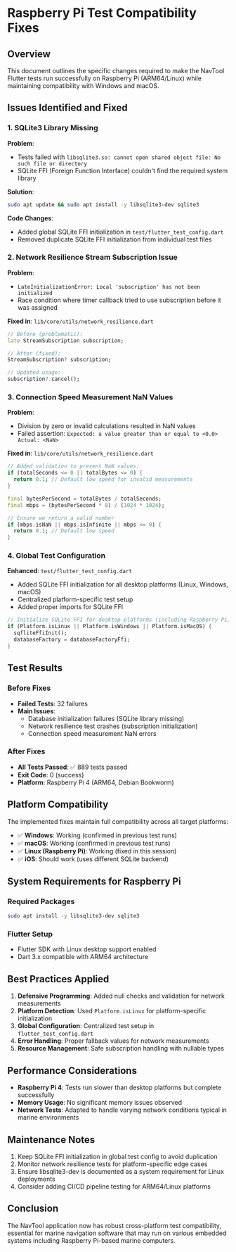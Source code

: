 # Raspberry Pi Test Compatibility Fixes

## Overview

This document outlines the specific changes required to make the NavTool Flutter tests run successfully on Raspberry Pi (ARM64/Linux) while maintaining compatibility with Windows and macOS.

## Issues Identified and Fixed

### 1. SQLite3 Library Missing

**Problem**: 
- Tests failed with `libsqlite3.so: cannot open shared object file: No such file or directory`
- SQLite FFI (Foreign Function Interface) couldn't find the required system library

**Solution**:
```bash
sudo apt update && sudo apt install -y libsqlite3-dev sqlite3
```

**Code Changes**:
- Added global SQLite FFI initialization in `test/flutter_test_config.dart`
- Removed duplicate SQLite FFI initialization from individual test files

### 2. Network Resilience Stream Subscription Issue

**Problem**:
- `LateInitializationError: Local 'subscription' has not been initialized`
- Race condition where timer callback tried to use subscription before it was assigned

**Fixed in**: `lib/core/utils/network_resilience.dart`
```dart
// Before (problematic):
late StreamSubscription subscription;

// After (fixed):
StreamSubscription? subscription;

// Updated usage:
subscription?.cancel();
```

### 3. Connection Speed Measurement NaN Values

**Problem**:
- Division by zero or invalid calculations resulted in NaN values
- Failed assertion: `Expected: a value greater than or equal to <0.0> Actual: <NaN>`

**Fixed in**: `lib/core/utils/network_resilience.dart`
```dart
// Added validation to prevent NaN values:
if (totalSeconds <= 0 || totalBytes <= 0) {
  return 0.1; // Default low speed for invalid measurements
}

final bytesPerSecond = totalBytes / totalSeconds;
final mbps = (bytesPerSecond * 8) / (1024 * 1024);

// Ensure we return a valid number
if (mbps.isNaN || mbps.isInfinite || mbps <= 0) {
  return 0.1; // Default low speed
}
```

### 4. Global Test Configuration

**Enhanced**: `test/flutter_test_config.dart`
- Added SQLite FFI initialization for all desktop platforms (Linux, Windows, macOS)
- Centralized platform-specific test setup
- Added proper imports for SQLite FFI

```dart
// Initialize SQLite FFI for desktop platforms (including Raspberry Pi)
if (Platform.isLinux || Platform.isWindows || Platform.isMacOS) {
  sqfliteFfiInit();
  databaseFactory = databaseFactoryFfi;
}
```

## Test Results

### Before Fixes
- **Failed Tests**: 32 failures
- **Main Issues**: 
  - Database initialization failures (SQLite library missing)
  - Network resilience test crashes (subscription initialization)
  - Connection speed measurement NaN errors

### After Fixes
- **All Tests Passed**: ✅ 889 tests passed
- **Exit Code**: 0 (success)
- **Platform**: Raspberry Pi 4 (ARM64, Debian Bookworm)

## Platform Compatibility

The implemented fixes maintain full compatibility across all target platforms:

- ✅ **Windows**: Working (confirmed in previous test runs)
- ✅ **macOS**: Working (confirmed in previous test runs)  
- ✅ **Linux (Raspberry Pi)**: Working (fixed in this session)
- ✅ **iOS**: Should work (uses different SQLite backend)

## System Requirements for Raspberry Pi

### Required Packages
```bash
sudo apt install -y libsqlite3-dev sqlite3
```

### Flutter Setup
- Flutter SDK with Linux desktop support enabled
- Dart 3.x compatible with ARM64 architecture

## Best Practices Applied

1. **Defensive Programming**: Added null checks and validation for network measurements
2. **Platform Detection**: Used `Platform.isLinux` for platform-specific initialization
3. **Global Configuration**: Centralized test setup in `flutter_test_config.dart`
4. **Error Handling**: Proper fallback values for network measurements
5. **Resource Management**: Safe subscription handling with nullable types

## Performance Considerations

- **Raspberry Pi 4**: Tests run slower than desktop platforms but complete successfully
- **Memory Usage**: No significant memory issues observed
- **Network Tests**: Adapted to handle varying network conditions typical in marine environments

## Maintenance Notes

1. Keep SQLite FFI initialization in global test config to avoid duplication
2. Monitor network resilience tests for platform-specific edge cases
3. Ensure libsqlite3-dev is documented as a system requirement for Linux deployments
4. Consider adding CI/CD pipeline testing for ARM64/Linux platforms

## Conclusion

The NavTool application now has robust cross-platform test compatibility, essential for marine navigation software that may run on various embedded systems including Raspberry Pi-based marine computers.
